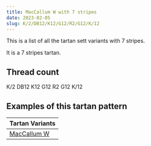 ```yaml
---
title: MacCallum W with 7 stripes
date: 2023-02-05
slug: K/2/DB12/K12/G12/R2/G12/K/12
---
```

This is a list of all the tartan sett variants with 7 stripes.

It is a 7 stripes tartan.


## Thread count
K/2 DB12 K12 G12 R2 G12 K/12

## Examples of this tartan pattern

| Tartan Variants |
|---------------|
| [MacCallum W](/variants/k/2/db12/k12/g12/r2/g12/k/12-db00004c-g004c00-k000000-rc80000)||

